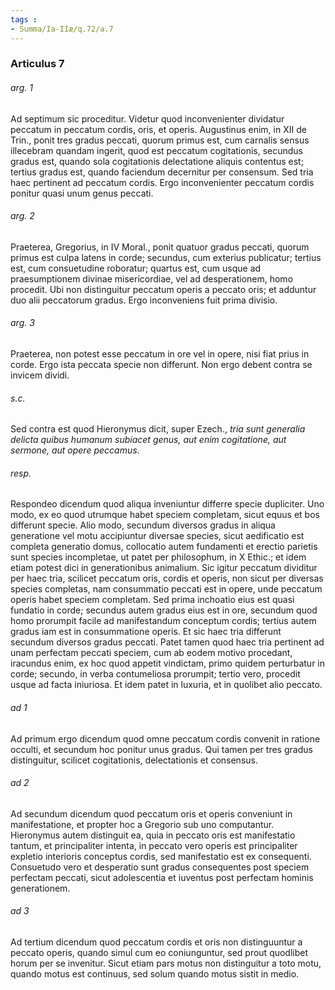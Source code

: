 ```yaml
---
tags : 
- Summa/Ia-IIæ/q.72/a.7
---
```


### Articulus 7

###### arg. 1
Ad septimum sic proceditur. Videtur quod inconvenienter dividatur peccatum in peccatum cordis, oris, et operis. Augustinus enim, in XII de Trin., ponit tres gradus peccati, quorum primus est, cum carnalis sensus illecebram quandam ingerit, quod est peccatum cogitationis, secundus gradus est, quando sola cogitationis delectatione aliquis contentus est; tertius gradus est, quando faciendum decernitur per consensum. Sed tria haec pertinent ad peccatum cordis. Ergo inconvenienter peccatum cordis ponitur quasi unum genus peccati.

###### arg. 2
Praeterea, Gregorius, in IV Moral., ponit quatuor gradus peccati, quorum primus est culpa latens in corde; secundus, cum exterius publicatur; tertius est, cum consuetudine roboratur; quartus est, cum usque ad praesumptionem divinae misericordiae, vel ad desperationem, homo procedit. Ubi non distinguitur peccatum operis a peccato oris; et adduntur duo alii peccatorum gradus. Ergo inconveniens fuit prima divisio.

###### arg. 3
Praeterea, non potest esse peccatum in ore vel in opere, nisi fiat prius in corde. Ergo ista peccata specie non differunt. Non ergo debent contra se invicem dividi.

###### s.c.
Sed contra est quod Hieronymus dicit, super Ezech., *tria sunt generalia delicta quibus humanum subiacet genus, aut enim cogitatione, aut sermone, aut opere peccamus*.

###### resp.
Respondeo dicendum quod aliqua inveniuntur differre specie dupliciter. Uno modo, ex eo quod utrumque habet speciem completam, sicut equus et bos differunt specie. Alio modo, secundum diversos gradus in aliqua generatione vel motu accipiuntur diversae species, sicut aedificatio est completa generatio domus, collocatio autem fundamenti et erectio parietis sunt species incompletae, ut patet per philosophum, in X Ethic.; et idem etiam potest dici in generationibus animalium. Sic igitur peccatum dividitur per haec tria, scilicet peccatum oris, cordis et operis, non sicut per diversas species completas, nam consummatio peccati est in opere, unde peccatum operis habet speciem completam. Sed prima inchoatio eius est quasi fundatio in corde; secundus autem gradus eius est in ore, secundum quod homo prorumpit facile ad manifestandum conceptum cordis; tertius autem gradus iam est in consummatione operis. Et sic haec tria differunt secundum diversos gradus peccati. Patet tamen quod haec tria pertinent ad unam perfectam peccati speciem, cum ab eodem motivo procedant, iracundus enim, ex hoc quod appetit vindictam, primo quidem perturbatur in corde; secundo, in verba contumeliosa prorumpit; tertio vero, procedit usque ad facta iniuriosa. Et idem patet in luxuria, et in quolibet alio peccato.

###### ad 1
Ad primum ergo dicendum quod omne peccatum cordis convenit in ratione occulti, et secundum hoc ponitur unus gradus. Qui tamen per tres gradus distinguitur, scilicet cogitationis, delectationis et consensus.

###### ad 2
Ad secundum dicendum quod peccatum oris et operis conveniunt in manifestatione, et propter hoc a Gregorio sub uno computantur. Hieronymus autem distinguit ea, quia in peccato oris est manifestatio tantum, et principaliter intenta, in peccato vero operis est principaliter expletio interioris conceptus cordis, sed manifestatio est ex consequenti. Consuetudo vero et desperatio sunt gradus consequentes post speciem perfectam peccati, sicut adolescentia et iuventus post perfectam hominis generationem.

###### ad 3
Ad tertium dicendum quod peccatum cordis et oris non distinguuntur a peccato operis, quando simul cum eo coniunguntur, sed prout quodlibet horum per se invenitur. Sicut etiam pars motus non distinguitur a toto motu, quando motus est continuus, sed solum quando motus sistit in medio.

